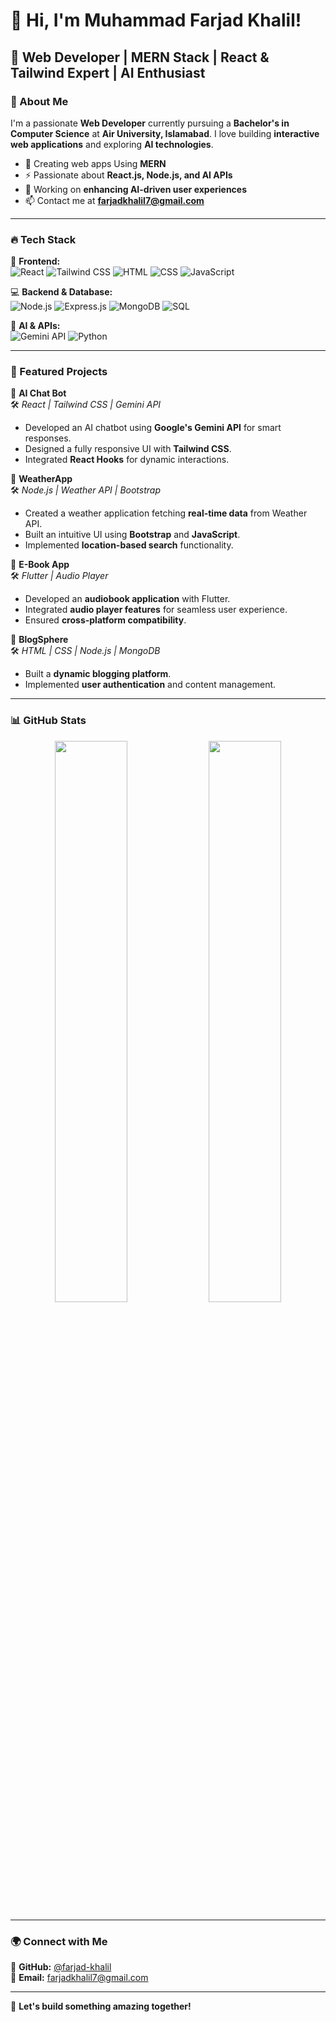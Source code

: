 # 👋 Hi, I'm Muhammad Farjad Khalil!

## 🚀 Web Developer | MERN Stack | React & Tailwind Expert | AI Enthusiast

### 🔹 About Me
I'm a passionate **Web Developer** currently pursuing a **Bachelor's in Computer Science** at **Air University, Islamabad**. I love building **interactive web applications** and exploring **AI technologies**.

- 🌱 Creating web apps Using **MERN**
- ⚡ Passionate about **React.js, Node.js, and AI APIs**
- 🔭 Working on **enhancing AI-driven user experiences**
- 📫 Contact me at **farjadkhalil7@gmail.com**

---

### 🔥 Tech Stack
🚀 **Frontend:**  
![React](https://img.shields.io/badge/-React-blue?style=flat&logo=react) 
![Tailwind CSS](https://img.shields.io/badge/-TailwindCSS-38B2AC?style=flat&logo=tailwind-css)
![HTML](https://img.shields.io/badge/-HTML-orange?style=flat&logo=html5)
![CSS](https://img.shields.io/badge/-CSS-blue?style=flat&logo=css3)
![JavaScript](https://img.shields.io/badge/-JavaScript-yellow?style=flat&logo=javascript)

💻 **Backend & Database:**  
![Node.js](https://img.shields.io/badge/-NodeJS-green?style=flat&logo=node.js)
![Express.js](https://img.shields.io/badge/-Express-black?style=flat&logo=express)
![MongoDB](https://img.shields.io/badge/-MongoDB-darkgreen?style=flat&logo=mongodb)
![SQL](https://img.shields.io/badge/-SQL-blue?style=flat&logo=postgresql)

🤖 **AI & APIs:**  
![Gemini API](https://img.shields.io/badge/-GeminiAPI-ff9800?style=flat&logo=google)
![Python](https://img.shields.io/badge/-Python-blue?style=flat&logo=python)

---

### 📌 Featured Projects
🔹 **AI Chat Bot**  
🛠️ *React | Tailwind CSS | Gemini API*  
- Developed an AI chatbot using **Google's Gemini API** for smart responses.
- Designed a fully responsive UI with **Tailwind CSS**.
- Integrated **React Hooks** for dynamic interactions.

🔹 **WeatherApp**  
🛠️ *Node.js | Weather API | Bootstrap*  
- Created a weather application fetching **real-time data** from Weather API.
- Built an intuitive UI using **Bootstrap** and **JavaScript**.
- Implemented **location-based search** functionality.

🔹 **E-Book App**  
🛠️ *Flutter | Audio Player*  
- Developed an **audiobook application** with Flutter.
- Integrated **audio player features** for seamless user experience.
- Ensured **cross-platform compatibility**.

🔹 **BlogSphere**  
🛠️ *HTML | CSS | Node.js | MongoDB*  
- Built a **dynamic blogging platform**.
- Implemented **user authentication** and content management.

---

### 📊 GitHub Stats
<p align="center">
  <img src="https://github-readme-stats.vercel.app/api?username=farjad-khalil&show_icons=true&theme=radical" width="48%" />
  <img src="https://github-readme-streak-stats.herokuapp.com/?user=farjad-khalil&theme=radical" width="48%" />
</p>

---

### 🌍 Connect with Me
🔗 **GitHub:** [@farjad-khalil](https://github.com/farjad-khalil)  
📧 **Email:** [farjadkhalil7@gmail.com](mailto:farjadkhalil7@gmail.com)   

---

🚀 **Let's build something amazing together!**  

